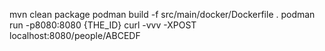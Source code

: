 
mvn clean package
podman build -f src/main/docker/Dockerfile .
podman run -p8080:8080 {THE_ID}
curl -vvv -XPOST localhost:8080/people/ABCEDF